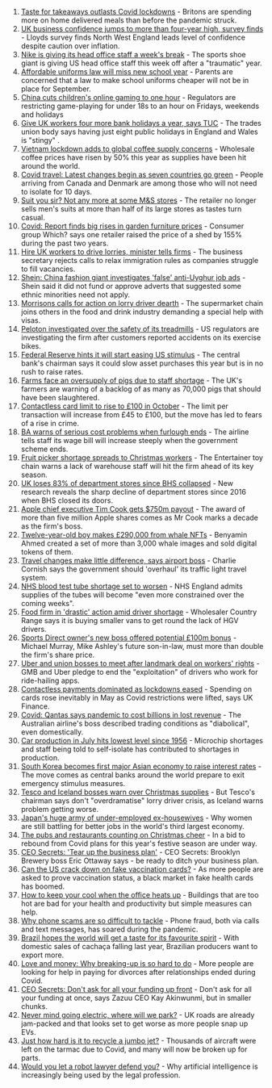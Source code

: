 1. [Taste for takeaways outlasts Covid lockdowns](https://www.bbc.co.uk/news/business-57489195?at_medium=RSS&at_campaign=KARANGA) - Britons are spending more on home delivered meals than before the pandemic struck.
2. [UK business confidence jumps to more than four-year high, survey finds](https://www.bbc.co.uk/news/business-58383035?at_medium=RSS&at_campaign=KARANGA) - Lloyds survey finds North West England leads level of confidence despite caution over inflation.
3. [Nike is giving its head office staff a week's break](https://www.bbc.co.uk/news/business-58388796?at_medium=RSS&at_campaign=KARANGA) - The sports shoe giant is giving US head office staff this week off after a "traumatic" year.
4. [Affordable uniforms law will miss new school year](https://www.bbc.co.uk/news/business-58359541?at_medium=RSS&at_campaign=KARANGA) - Parents are concerned that a law to make school uniforms cheaper will not be in place for September.
5. [China cuts children's online gaming to one hour](https://www.bbc.co.uk/news/technology-58384457?at_medium=RSS&at_campaign=KARANGA) - Regulators are restricting game-playing for under 18s to an hour on Fridays, weekends and holidays
6. [Give UK workers four more bank holidays a year, says TUC](https://www.bbc.co.uk/news/business-58379875?at_medium=RSS&at_campaign=KARANGA) - The trades union body says having just eight public holidays in England and Wales is "stingy" .
7. [Vietnam lockdown adds to global coffee supply concerns](https://www.bbc.co.uk/news/business-58380797?at_medium=RSS&at_campaign=KARANGA) - Wholesale coffee prices have risen by 50% this year as supplies have been hit around the world.
8. [Covid travel: Latest changes begin as seven countries go green](https://www.bbc.co.uk/news/uk-58379063?at_medium=RSS&at_campaign=KARANGA) - People arriving from Canada and Denmark are among those who will not need to isolate for 10 days.
9. [Suit you sir? Not any more at some M&S stores](https://www.bbc.co.uk/news/business-58374306?at_medium=RSS&at_campaign=KARANGA) - The retailer no longer sells men's suits at more than half of its large stores as tastes turn casual.
10. [Covid: Report finds big rises in garden furniture prices](https://www.bbc.co.uk/news/business-58372882?at_medium=RSS&at_campaign=KARANGA) - Consumer group Which? says one retailer raised the price of a shed by 155% during the past two years.
11. [Hire UK workers to drive lorries, minister tells firms](https://www.bbc.co.uk/news/uk-58364308?at_medium=RSS&at_campaign=KARANGA) - The business secretary rejects calls to relax immigration rules as companies struggle to fill vacancies.
12. [Shein: China fashion giant investigates 'false' anti-Uyghur job ads](https://www.bbc.co.uk/news/business-58284855?at_medium=RSS&at_campaign=KARANGA) - Shein said it did not fund or approve adverts that suggested some ethnic minorities need not apply.
13. [Morrisons calls for action on lorry driver dearth](https://www.bbc.co.uk/news/business-58353738?at_medium=RSS&at_campaign=KARANGA) - The supermarket chain joins others in the food and drink industry demanding a special help with visas.
14. [Peloton investigated over the safety of its treadmills](https://www.bbc.co.uk/news/business-58349632?at_medium=RSS&at_campaign=KARANGA) - US regulators are investigating the firm after customers reported accidents on its exercise bikes.
15. [Federal Reserve hints it will start easing US stimulus](https://www.bbc.co.uk/news/business-58360597?at_medium=RSS&at_campaign=KARANGA) - The central bank's chairman says it could slow asset purchases this year but is in no rush to raise rates.
16. [Farms face an oversupply of pigs due to staff shortage](https://www.bbc.co.uk/news/business-58349627?at_medium=RSS&at_campaign=KARANGA) - The UK's farmers are warning of a backlog of as many as 70,000 pigs that should have been slaughtered.
17. [Contactless card limit to rise to £100 in October](https://www.bbc.co.uk/news/business-58354855?at_medium=RSS&at_campaign=KARANGA) - The limit per transaction will increase from £45 to £100, but the move has led to fears of a rise in crime.
18. [BA warns of serious cost problems when furlough ends](https://www.bbc.co.uk/news/business-58355105?at_medium=RSS&at_campaign=KARANGA) - The airline tells staff its wage bill will increase steeply when the government scheme ends.
19. [Fruit picker shortage spreads to Christmas workers](https://www.bbc.co.uk/news/business-58353735?at_medium=RSS&at_campaign=KARANGA) - The Entertainer toy chain warns a lack of warehouse staff will hit the firm ahead of its key season.
20. [UK loses 83% of department stores since BHS collapsed](https://www.bbc.co.uk/news/business-58331168?at_medium=RSS&at_campaign=KARANGA) - New research reveals the sharp decline of department stores since 2016 when BHS closed its doors.
21. [Apple chief executive Tim Cook gets $750m payout](https://www.bbc.co.uk/news/business-58352098?at_medium=RSS&at_campaign=KARANGA) - The award of more than five million Apple shares comes as Mr Cook marks a decade as the firm's boss.
22. [Twelve-year-old boy makes £290,000 from whale NFTs](https://www.bbc.co.uk/news/technology-58343062?at_medium=RSS&at_campaign=KARANGA) - Benyamin Ahmed created a set of more than 3,000 whale images and sold digital tokens of them.
23. [Travel changes make little difference, says airport boss](https://www.bbc.co.uk/news/business-58348843?at_medium=RSS&at_campaign=KARANGA) - Charlie Cornish says the government should 'overhaul' its traffic light travel system.
24. [NHS blood test tube shortage set to worsen](https://www.bbc.co.uk/news/business-58324108?at_medium=RSS&at_campaign=KARANGA) - NHS England admits supplies of the tubes will become "even more constrained over the coming weeks".
25. [Food firm in 'drastic' action amid driver shortage](https://www.bbc.co.uk/news/business-58339182?at_medium=RSS&at_campaign=KARANGA) - Wholesaler Country Range says it is buying smaller vans to get round the lack of HGV drivers.
26. [Sports Direct owner's new boss offered potential £100m bonus](https://www.bbc.co.uk/news/business-58340082?at_medium=RSS&at_campaign=KARANGA) - Michael Murray, Mike Ashley's future son-in-law, must more than double the firm's share price.
27. [Uber and union bosses to meet after landmark deal on workers' rights](https://www.bbc.co.uk/news/business-58335611?at_medium=RSS&at_campaign=KARANGA) - GMB and Uber pledge to end the "exploitation" of drivers who work for ride-hailing apps.
28. [Contactless payments dominated as lockdowns eased](https://www.bbc.co.uk/news/business-58341582?at_medium=RSS&at_campaign=KARANGA) - Spending on cards rose inevitably in May as Covid restrictions were lifted, says UK Finance.
29. [Covid: Qantas says pandemic to cost billions in lost revenue](https://www.bbc.co.uk/news/business-58338262?at_medium=RSS&at_campaign=KARANGA) - The Australian airline's boss described trading conditions as "diabolical", even domestically.
30. [Car production in July hits lowest level since 1956](https://www.bbc.co.uk/news/business-58335060?at_medium=RSS&at_campaign=KARANGA) - Microchip shortages and staff being told to self-isolate has contributed to shortages in production.
31. [South Korea becomes first major Asian economy to raise interest rates](https://www.bbc.co.uk/news/business-58338261?at_medium=RSS&at_campaign=KARANGA) - The move comes as central banks around the world prepare to exit emergency stimulus measures.
32. [Tesco and Iceland bosses warn over Christmas supplies](https://www.bbc.co.uk/news/business-58329439?at_medium=RSS&at_campaign=KARANGA) - But Tesco's chairman says don't "overdramatise" lorry driver crisis, as Iceland warns problem getting worse.
33. [Japan's huge army of under-employed ex-housewives](https://www.bbc.co.uk/news/business-58301604?at_medium=RSS&at_campaign=KARANGA) - Why women are still battling for better jobs in the world's third largest economy.
34. [The pubs and restaurants counting on Christmas cheer](https://www.bbc.co.uk/news/business-58305616?at_medium=RSS&at_campaign=KARANGA) - In a bid to rebound from Covid plans for this year's festive season are under way.
35. [CEO Secrets: 'Tear up the business plan'](https://www.bbc.co.uk/news/business-58316843?at_medium=RSS&at_campaign=KARANGA) - CEO Secrets: Brooklyn Brewery boss Eric Ottaway says - be ready to ditch your business plan.
36. [Can the US crack down on fake vaccination cards?](https://www.bbc.co.uk/news/business-58309026?at_medium=RSS&at_campaign=KARANGA) - As more people are asked to prove vaccination status, a black market in fake health cards has boomed.
37. [How to keep your cool when the office heats up](https://www.bbc.co.uk/news/business-58055140?at_medium=RSS&at_campaign=KARANGA) - Buildings that are too hot are bad for your health and productivity but simple measures can help.
38. [Why phone scams are so difficult to tackle](https://www.bbc.co.uk/news/business-58254354?at_medium=RSS&at_campaign=KARANGA) - Phone fraud, both via calls and text messages, has soared during the pandemic.
39. [Brazil hopes the world will get a taste for its favourite spirit](https://www.bbc.co.uk/news/business-58241729?at_medium=RSS&at_campaign=KARANGA) - With domestic sales of cachaça falling last year, Brazilian producers want to export more.
40. [Love and money: Why breaking-up is so hard to do](https://www.bbc.co.uk/news/business-58245247?at_medium=RSS&at_campaign=KARANGA) - More people are looking for help in paying for divorces after relationships ended during Covid.
41. [CEO Secrets: Don't ask for all your funding up front](https://www.bbc.co.uk/news/business-58207678?at_medium=RSS&at_campaign=KARANGA) - Don't ask for all your funding at once, says Zazuu CEO Kay Akinwunmi, but in smaller chunks.
42. [Never mind going electric, where will we park?](https://www.bbc.co.uk/news/business-56748346?at_medium=RSS&at_campaign=KARANGA) - UK roads are already jam-packed and that looks set to get worse as more people snap up EVs.
43. [Just how hard is it to recycle a jumbo jet?](https://www.bbc.co.uk/news/business-57983174?at_medium=RSS&at_campaign=KARANGA) - Thousands of aircraft were left on the tarmac due to Covid, and many will now be broken up for parts.
44. [Would you let a robot lawyer defend you?](https://www.bbc.co.uk/news/business-58158820?at_medium=RSS&at_campaign=KARANGA) - Why artificial intelligence is increasingly being used by the legal profession.
